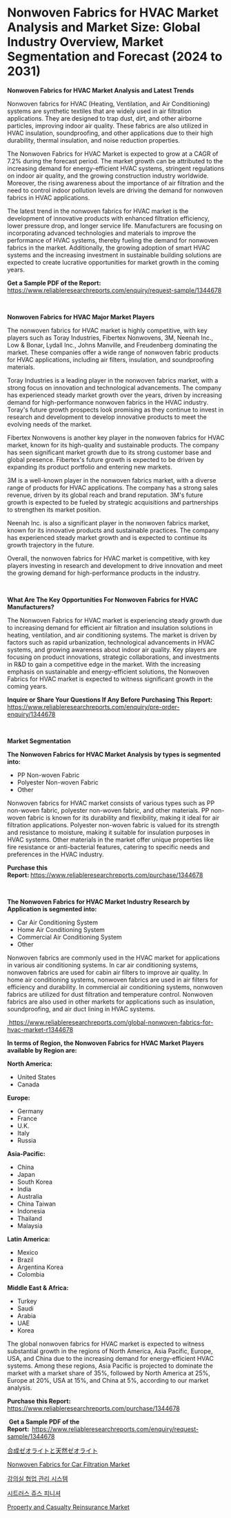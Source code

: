 <p><h1>Nonwoven Fabrics for HVAC Market Analysis and Market Size: Global Industry Overview, Market Segmentation and Forecast (2024 to 2031)</h1></p><p><strong>Nonwoven Fabrics for HVAC Market Analysis and Latest Trends</strong></p>
<p><p>Nonwoven fabrics for HVAC (Heating, Ventilation, and Air Conditioning) systems are synthetic textiles that are widely used in air filtration applications. They are designed to trap dust, dirt, and other airborne particles, improving indoor air quality. These fabrics are also utilized in HVAC insulation, soundproofing, and other applications due to their high durability, thermal insulation, and noise reduction properties.</p><p>The Nonwoven Fabrics for HVAC Market is expected to grow at a CAGR of 7.2% during the forecast period. The market growth can be attributed to the increasing demand for energy-efficient HVAC systems, stringent regulations on indoor air quality, and the growing construction industry worldwide. Moreover, the rising awareness about the importance of air filtration and the need to control indoor pollution levels are driving the demand for nonwoven fabrics in HVAC applications.</p><p>The latest trend in the nonwoven fabrics for HVAC market is the development of innovative products with enhanced filtration efficiency, lower pressure drop, and longer service life. Manufacturers are focusing on incorporating advanced technologies and materials to improve the performance of HVAC systems, thereby fueling the demand for nonwoven fabrics in the market. Additionally, the growing adoption of smart HVAC systems and the increasing investment in sustainable building solutions are expected to create lucrative opportunities for market growth in the coming years.</p></p>
<p><strong>Get a Sample PDF of the Report:&nbsp;</strong> <a href="https://www.reliableresearchreports.com/enquiry/request-sample/1344678">https://www.reliableresearchreports.com/enquiry/request-sample/1344678</a></p>
<p>&nbsp;</p>
<p><strong>Nonwoven Fabrics for HVAC Major Market Players</strong></p>
<p><p>The nonwoven fabrics for HVAC market is highly competitive, with key players such as Toray Industries, Fibertex Nonwovens, 3M, Neenah Inc., Low & Bonar, Lydall Inc., Johns Manville, and Freudenberg dominating the market. These companies offer a wide range of nonwoven fabric products for HVAC applications, including air filters, insulation, and soundproofing materials.</p><p>Toray Industries is a leading player in the nonwoven fabrics market, with a strong focus on innovation and technological advancements. The company has experienced steady market growth over the years, driven by increasing demand for high-performance nonwoven fabrics in the HVAC industry. Toray's future growth prospects look promising as they continue to invest in research and development to develop innovative products to meet the evolving needs of the market.</p><p>Fibertex Nonwovens is another key player in the nonwoven fabrics for HVAC market, known for its high-quality and sustainable products. The company has seen significant market growth due to its strong customer base and global presence. Fibertex's future growth is expected to be driven by expanding its product portfolio and entering new markets.</p><p>3M is a well-known player in the nonwoven fabrics market, with a diverse range of products for HVAC applications. The company has a strong sales revenue, driven by its global reach and brand reputation. 3M's future growth is expected to be fueled by strategic acquisitions and partnerships to strengthen its market position.</p><p>Neenah Inc. is also a significant player in the nonwoven fabrics market, known for its innovative products and sustainable practices. The company has experienced steady market growth and is expected to continue its growth trajectory in the future.</p><p>Overall, the nonwoven fabrics for HVAC market is competitive, with key players investing in research and development to drive innovation and meet the growing demand for high-performance products in the industry.</p></p>
<p>&nbsp;</p>
<p><strong>What Are The Key Opportunities For Nonwoven Fabrics for HVAC Manufacturers?</strong></p>
<p><p>The Nonwoven Fabrics for HVAC market is experiencing steady growth due to increasing demand for efficient air filtration and insulation solutions in heating, ventilation, and air conditioning systems. The market is driven by factors such as rapid urbanization, technological advancements in HVAC systems, and growing awareness about indoor air quality. Key players are focusing on product innovations, strategic collaborations, and investments in R&D to gain a competitive edge in the market. With the increasing emphasis on sustainable and energy-efficient solutions, the Nonwoven Fabrics for HVAC market is expected to witness significant growth in the coming years.</p></p>
<p><strong>Inquire or Share Your Questions If Any Before Purchasing This Report:</strong> <a href="https://www.reliableresearchreports.com/enquiry/pre-order-enquiry/1344678">https://www.reliableresearchreports.com/enquiry/pre-order-enquiry/1344678</a></p>
<p>&nbsp;</p>
<p><strong>Market Segmentation</strong></p>
<p><strong>The Nonwoven Fabrics for HVAC Market Analysis by types is segmented into:</strong></p>
<p><ul><li>PP Non-woven Fabric</li><li>Polyester Non-woven Fabric</li><li>Other</li></ul></p>
<p><p>Nonwoven fabrics for HVAC market consists of various types such as PP non-woven fabric, polyester non-woven fabric, and other materials. PP non-woven fabric is known for its durability and flexibility, making it ideal for air filtration applications. Polyester non-woven fabric is valued for its strength and resistance to moisture, making it suitable for insulation purposes in HVAC systems. Other materials in the market offer unique properties like fire resistance or anti-bacterial features, catering to specific needs and preferences in the HVAC industry.</p></p>
<p><strong>Purchase this Report:&nbsp;</strong><a href="https://www.reliableresearchreports.com/purchase/1344678">https://www.reliableresearchreports.com/purchase/1344678</a></p>
<p>&nbsp;</p>
<p><strong>The Nonwoven Fabrics for HVAC Market Industry Research by Application is segmented into:</strong></p>
<p><ul><li>Car Air Conditioning System</li><li>Home Air Conditioning System</li><li>Commercial Air Conditioning System</li><li>Other</li></ul></p>
<p><p>Nonwoven fabrics are commonly used in the HVAC market for applications in various air conditioning systems. In car air conditioning systems, nonwoven fabrics are used for cabin air filters to improve air quality. In home air conditioning systems, nonwoven fabrics are used in air filters for efficiency and durability. In commercial air conditioning systems, nonwoven fabrics are utilized for dust filtration and temperature control. Nonwoven fabrics are also used in other markets for applications such as insulation, soundproofing, and air duct lining in HVAC systems.</p></p>
<p><a href="https://www.reliableresearchreports.com/global-nonwoven-fabrics-for-hvac-market-r1344678">&nbsp;https://www.reliableresearchreports.com/global-nonwoven-fabrics-for-hvac-market-r1344678</a></p>
<p><strong>In terms of Region, the Nonwoven Fabrics for HVAC Market Players available by Region are:</strong></p>
<p>
    <p> <strong> North America: </strong>
        <ul>
            <li>United States</li>
            <li>Canada</li>
        </ul>
        </p> 
    <p> <strong> Europe: </strong>
        <ul>
            <li>Germany</li>
            <li>France</li>
            <li>U.K.</li>
            <li>Italy</li>
            <li>Russia</li>
        </ul>
        </p> 
    <p> <strong> Asia-Pacific: </strong>
        <ul>
            <li>China</li>
            <li>Japan</li>
            <li>South Korea</li>
            <li>India</li>
            <li>Australia</li>
            <li>China Taiwan</li>
            <li>Indonesia</li>
            <li>Thailand</li>
            <li>Malaysia</li>
        </ul>
        </p> 
    <p> <strong> Latin America: </strong>
        <ul>
            <li>Mexico</li>
            <li>Brazil</li>
            <li>Argentina Korea</li>
            <li>Colombia</li>
        </ul>
        </p> 
    <p> <strong> Middle East & Africa: </strong>
        <ul>
            <li>Turkey</li>
            <li>Saudi</li>
            <li>Arabia</li>
            <li>UAE</li>
            <li>Korea</li>
        </ul>
    </p>
    </p>
<p><p>The global nonwoven fabrics for HVAC market is expected to witness substantial growth in the regions of North America, Asia Pacific, Europe, USA, and China due to the increasing demand for energy-efficient HVAC systems. Among these regions, Asia Pacific is projected to dominate the market with a market share of 35%, followed by North America at 25%, Europe at 20%, USA at 15%, and China at 5%, according to our market analysis.</p></p>
<p><strong>Purchase this Report: </strong><a href="https://www.reliableresearchreports.com/purchase/1344678">https://www.reliableresearchreports.com/purchase/1344678</a></p>
<p>&nbsp;<strong>Get a Sample PDF of the Report:&nbsp;&nbsp;</strong><a href="https://www.reliableresearchreports.com/enquiry/request-sample/1344678">https://www.reliableresearchreports.com/enquiry/request-sample/1344678</a></p>
<p><strong></strong></p>
<p><p><a href="https://github.com/KenyonJohns/Market-Research-Report-List-1/blob/main/9524420100192.md">合成ゼオライトと天然ゼオライト</a></p><p><a href="https://github.com/barbarakss89/Market-Research-Report-List-1/blob/main/nonwoven-fabrics-for-car-filtration-market.md">Nonwoven Fabrics for Car Filtration Market</a></p><p><a href="https://github.com/vsap75a286l/Market-Research-Report-List-2/blob/main/368534491504.md">강의실 협업 관리 시스템</a></p><p><a href="https://github.com/idcefvhkdut6/Market-Research-Report-List-2/blob/main/584544491503.md">시트러스 쥬스 피니셔</a></p><p><a href="https://issuu.com/reportprime-2/docs/property-and-casualty-reinsurance-market-size-2030">Property and Casualty Reinsurance Market</a></p></p>